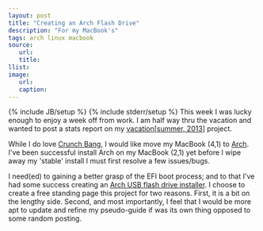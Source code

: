 ```yaml
---
layout: post
title: "Creating an Arch Flash Drive"
description: "For my MacBook's"
tags: arch linux macbook
source:
   url:
   title:
llist:
image:
   url:
   caption:
---
```

{% include JB/setup %}
{% include stderr/setup %}
This week I was lucky enough to enjoy a week off from work. I am half way thru the vacation and wanted to post a stats report on my [vacation[summer, 2013]][myLink] project.

While I do love [Crunch Bang][#!], I would like move my MacBook (4,1) to [Arch][archLinux]. I've been successful install Arch on my MacBook (2,1) yet before I wipe away my 'stable' install I must first resolve a few issues/bugs.

 I need(ed) to gaining a better grasp of the EFI boot process; and to that I've had some success creating an [Arch USB flash drive installer][myLink]. I choose to create a free standing page this project for two reasons. First, it is a bit on the lengthy side. Second, and most importantly, I feel that I would be more apt to update and refine my pseudo-guide if was its own thing opposed to some random posting.

[#!]: http://crunchbang.org
[archLinux]: http://archlinux.org
[myLink]: ../pages/arch-on-flash
